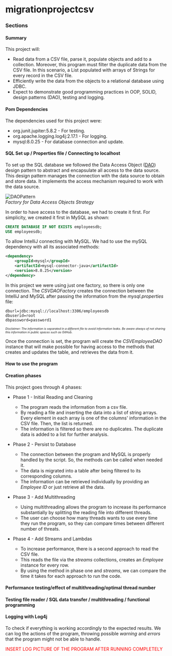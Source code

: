 # migrationprojectcsv
 
### Sections
#### Summary
This project will:
- Read data from a CSV file, parse it, populate objects and add to a collection. Moreover, this program must filter the duplicate data from the CSV file. In this scenario, a List populated with arrays of Strings for every record in the CSV file.
- Efficiently write the data from the objects to a relational database using JDBC.
- Expect to demonstrate good programming practices in OOP, SOLID, design patterns (DAO), testing and logging.
#### Pom Dependencies
The dependencies used for this project were:
* org.junit.jupiter:5.8.2 - For testing.
* org.apache.logging.log4j:2.17.1 - For logging.
* mysql:8.0.25 - For database connection and update.
#### SQL Set up / Properties file / Connecting to localhost
To set up the SQL database we followed the Data Access Object ([DAO](https://www.oracle.com/java/technologies/dataaccessobject.html)) design pattern to abstract and encapsulate all access to the data source. This design pattern manages the connection with the data source to obtain and store data. It implements the access mechanism required to work with the data source.

![DAOPattern](https://user-images.githubusercontent.com/63067669/153708510-bd39862b-3fc2-4c08-8252-ab804d9d527e.png)  
*Factory for Data Access Objects Strategy*

In order to have access to the database, we had to create it first. For simplicity, we created it first in MySQL as shown:

```sql
CREATE DATABASE IF NOT EXISTS employeesdb;
USE employeesdb;
```

To allow IntelliJ connecting with MySQL. We had to use the mySQL dependency with all its associated methods:

```xml
<dependency>
    <groupId>mysql</groupId>
    <artifactId>mysql-connector-java</artifactId>
    <version>8.0.25</version>
</dependency>
```

In this project we were using just one factory, so there is only one connection. The *CSVDAOFactory* creates the connection between the IntelliJ and MySQL after passing the information from the *mysql.properties* file:

````properties
dburl=jdbc:mysql://localhost:3306/employeesdb
dbuserid=root
dbpassword=password1
````
<span style="font-size: xx-small; "> *Disclaimer: The information is separated in a different file to avoid information leaks. Be aware always of not sharing this information in public spaces such as GitHub.*</span> 


Once the connection is set, the program will create the *CSVEmployeeDAO* instance that will make possible for having access to the methods that creates and updates the table, and retrieves the data from it.

#### How to use the program
#### Creation phases

This project goes through 4 phases:

* Phase 1 - Initial Reading and Cleaning
    * The program reads the information from a csv file.
    * By reading a file and inserting the data into a list of string arrays. Every element in each array is one of the columns' information in the CSV file. Then, the list is returned.
    * The information is filtered so there are no duplicates. The duplicate data is added to a list for further analysis.

* Phase 2 - Persist to Database
  * The connection between the program and MySQL is properly handled by the script. So, the methods can be called when needed it.
  * The data is migrated into a table after being filtered to its corresponding columns. 
  * The information can be retrieved individually by providing an *Employee ID* or just retrieve all the data.

* Phase 3 - Add Multithreading
  * Using multithreading allows the program to increase its performance substantially by splitting the reading file into different threads.
  * The user can choose how many threads wants to use every time they run the program, so they can compare times between different number of threats.

* Phase 4 - Add Streams and Lambdas
  * To increase performance, there is a second approach to read the CSV file.
  * This reads the file via the *streams* collections, creates an *Employee* instance for every row.
  * By using the method in phase one and *streams*, we can compare the time it takes for each approach to run the code.

#### Performance testing/effect of multithreading/optimal thread number

#### Testing file reader / SQL data transfer / multithreading / functional programming

#### Logging with Log4j
To check if everything is working accordingly to the expected results. We can log the actions of the program, throwing possible *warning* and *errors* that the program might not be able to handle.

<font color="red">INSERT LOG PICTURE OF THE PROGRAM AFTER RUNNING COMPLETELY</font>

